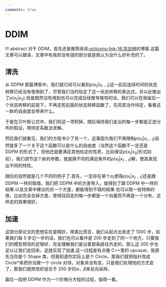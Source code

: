 ```yaml
---
comments: true
---
```

# DDIM

!!! abstract
    对于 DDIM，首先还是推荐阅读[:octicons-link-16:苏剑林](https://link.zhihu.com/?target=https%3A//kexue.fm/archives/9181)的博客.这篇文章可以跟读，文章中有我却没有提的部分就是我认为没什么好补充的了。

## 清洗

从 DDPM 那篇博客中，我们就已经可以看到$p(x_t|x_{t-1})$这一前后连续时间的状态转移已经没有使用到了，尽管我们当时给定了这一状态转移的表达式，并以此推出了$p(x_t|x_0)$.但是既然没有用到也可以完成后续推导推导的话，我们可以在保留后一个状态转移的前提下，不再定死前面的状态转移函数了，先将其当作待定，看看这一新的自由度会带来什么。

于是在贝叶斯公式中，我们将这一项积掉，随后保持我们走出的每一步都是正态分布的假设，用待定系数法求解。

然后我们就看见，我们的方程书少了另一个，这事因为我们不再限制$p(x_t|x_{t-1})$自然就多了一个关于这个函数可以是什么的自由度（当然这个函数不一定还是 DDPM 的形式了，但他还是要满足其他给定的性质，比如保证$p(x_t|x_0)$形式如前），我们调节这个新的参数，就是换不同的满足条件的$p(x_t|x_{t-1})$解，使其表现出不同的特性。

随后的自然就是几个不同的例子了.首先，一定存在某个$\sigma_t$使得$p(x_t|x_{t-1})$还是跟 DDPM 一样的取值，我们把 DDPM 中的方差带入，就得到了跟 DDPM 中一样的结果.以及文章中建议的另一个方差，都能得到不错的结果.也可以取一些特殊的值，比如完全去掉方差，使得往回走的每一步都是一个向量而不再是一个分布，这样走的效果很好。

## 加速

这部分原论文的思想实在是精妙，用类比而言，我们从起点出发走了 1000 步，如果我们每 5 步记一步的话，我们也可以看作是 200 步走到了同一个地方，只要我们的模型预测的足够好，完全理解我们是沿着那条路往外走的，那么这 200 步也足以让我们走回来，这就实现了加速.这一过程是有点像 C++里的 upcasat，我原先当你是个 Shape 类，但我知道你实际上是个 Circle，那我们就把指针改成 Circle*来把你当做一个 circle 对待，对象并没有变，只是我们处理他的方式变了，那我们就修改好适合于 200 步的$\alpha，\beta$来反向采样。

最后一段把 DDPM 作为一个阶微分方程的过程，值得一看。
